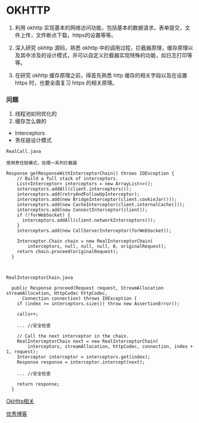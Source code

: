 # OKHTTP

1. 利用 okhttp 实现基本的网络访问功能，包括基本的数据请求，表单提交，文件上传，文件断点下载，https的设置等等。

2. 深入研究 okhttp 源码，熟悉 okhttp 中的调用过程，拦截器原理，缓存原理以及其中涉及的设计模式，并可以自定义拦截器实现特殊的功能，如日志打印等等。

3. 在研究 okhttp 缓存原理之前，得首先熟悉 http 缓存的相关字段以及在设置 https 时，也要全面复习 https 的相关原理。

### 问题
1. 线程池如何优化的
2. 缓存怎么做的


* Interceptors
* 责任链设计模式


```
RealCall.java

使用责任链模式，处理一系列拦截器

Response getResponseWithInterceptorChain() throws IOException {
    // Build a full stack of interceptors.
    List<Interceptor> interceptors = new ArrayList<>();
    interceptors.addAll(client.interceptors());
    interceptors.add(retryAndFollowUpInterceptor);
    interceptors.add(new BridgeInterceptor(client.cookieJar()));
    interceptors.add(new CacheInterceptor(client.internalCache()));
    interceptors.add(new ConnectInterceptor(client));
    if (!forWebSocket) {
      interceptors.addAll(client.networkInterceptors());
    }
    interceptors.add(new CallServerInterceptor(forWebSocket));

    Interceptor.Chain chain = new RealInterceptorChain(
        interceptors, null, null, null, 0, originalRequest);
    return chain.proceed(originalRequest);
  }



RealInterceptorChain.java

  public Response proceed(Request request, StreamAllocation streamAllocation, HttpCodec httpCodec,
      Connection connection) throws IOException {
    if (index >= interceptors.size()) throw new AssertionError();

    calls++;

    ... //安全检查

    // Call the next interceptor in the chain.
    RealInterceptorChain next = new RealInterceptorChain(
        interceptors, streamAllocation, httpCodec, connection, index + 1, request);
    Interceptor interceptor = interceptors.get(index);
    Response response = interceptor.intercept(next);

    ... //安全检查

    return response;
  }
```

[OkHttp相关](https://juejin.im/post/5d450c3e6fb9a06af92b863e?utm_source=gold_browser_extension)

[优秀博客](https://blog.piasy.com/2016/07/11/Understand-OkHttp/)